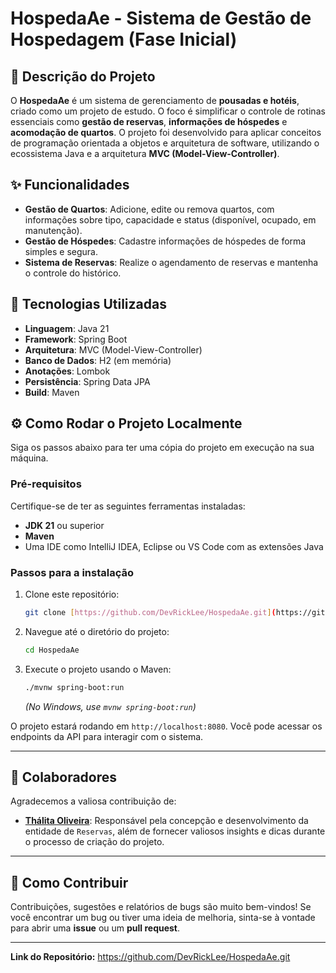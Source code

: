 # HospedaAe - Sistema de Gestão de Hospedagem (Fase Inicial)

## 🏡 Descrição do Projeto

O **HospedaAe** é um sistema de gerenciamento de **pousadas e hotéis**, criado como um projeto de estudo. O foco é simplificar o controle de rotinas essenciais como **gestão de reservas**, **informações de hóspedes** e **acomodação de quartos**. O projeto foi desenvolvido para aplicar conceitos de programação orientada a objetos e arquitetura de software, utilizando o ecossistema Java e a arquitetura **MVC (Model-View-Controller)**.

## ✨ Funcionalidades

* **Gestão de Quartos**: Adicione, edite ou remova quartos, com informações sobre tipo, capacidade e status (disponível, ocupado, em manutenção).
* **Gestão de Hóspedes**: Cadastre informações de hóspedes de forma simples e segura.
* **Sistema de Reservas**: Realize o agendamento de reservas e mantenha o controle do histórico.

## 🚀 Tecnologias Utilizadas

* **Linguagem**: Java 21
* **Framework**: Spring Boot
* **Arquitetura**: MVC (Model-View-Controller)
* **Banco de Dados**: H2 (em memória)
* **Anotações**: Lombok
* **Persistência**: Spring Data JPA
* **Build**: Maven

## ⚙️ Como Rodar o Projeto Localmente

Siga os passos abaixo para ter uma cópia do projeto em execução na sua máquina.

### Pré-requisitos

Certifique-se de ter as seguintes ferramentas instaladas:

* **JDK 21** ou superior
* **Maven**
* Uma IDE como IntelliJ IDEA, Eclipse ou VS Code com as extensões Java

### Passos para a instalação

1.  Clone este repositório:
    ```bash
    git clone [https://github.com/DevRickLee/HospedaAe.git](https://github.com/DevRickLee/HospedaAe.git)
    ```
2.  Navegue até o diretório do projeto:
    ```bash
    cd HospedaAe
    ```
3.  Execute o projeto usando o Maven:
    ```bash
    ./mvnw spring-boot:run
    ```
    *(No Windows, use `mvnw spring-boot:run`)*

O projeto estará rodando em `http://localhost:8080`. Você pode acessar os endpoints da API para interagir com o sistema.

---
## 🤝 Colaboradores

Agradecemos a valiosa contribuição de:

* **[Thálita Oliveira](https://github.com/thaa0)**: Responsável pela concepção e desenvolvimento da entidade de `Reservas`, além de fornecer valiosos insights e dicas durante o processo de criação do projeto.

---
## 🤝 Como Contribuir

Contribuições, sugestões e relatórios de bugs são muito bem-vindos! Se você encontrar um bug ou tiver uma ideia de melhoria, sinta-se à vontade para abrir uma **issue** ou um **pull request**.

---
**Link do Repositório:** https://github.com/DevRickLee/HospedaAe.git
